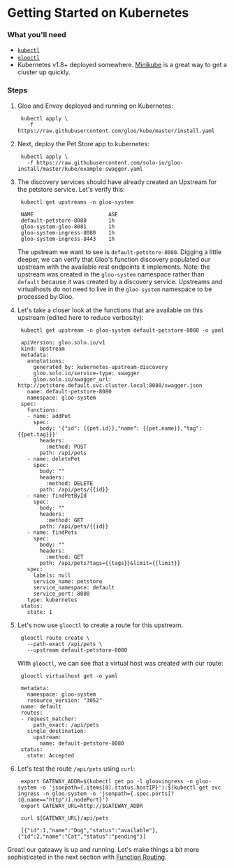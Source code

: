 # Getting Started on Kubernetes


### What you'll need
- [`kubectl`](https://kubernetes.io/docs/tasks/tools/install-kubectl/)
- [`glooctl`](https://github.com/solo-io/glooctl)
- Kubernetes v1.8+ deployed somewhere. [Minikube](https://kubernetes.io/docs/tasks/tools/install-minikube/) is a great way to get a cluster up quickly.


### Steps

1. Gloo and Envoy deployed and running on Kubernetes:

        kubectl apply \
          -f https://raw.githubusercontent.com/gloo/kube/master/install.yaml

 
1. Next, deploy the Pet Store app to kubernetes:

        kubectl apply \
          -f https://raw.githubusercontent.com/solo-io/gloo-install/master/kube/example-swagger.yaml

1. The discovery services should have already created an Upstream for the petstore service.
Let's verify this:

        kubectl get upstreams -n gloo-system
        
        NAME                        AGE
        default-petstore-8080       1h
        gloo-system-gloo-8081       1h
        gloo-system-ingress-8080    1h
        gloo-system-ingress-8443    1h

    The upstream we want to see is `default-petstore-8080`. Digging a little deeper,
    we can verify that Gloo's function discovery populated our upstream with 
    the available rest endpoints it implements. Note: the upstream was created in 
    the `gloo-system` namespace rather than `default` because it was created by a
    discovery service. Upstreams and virtualhosts do not need to live in the `gloo-system`
    namespace to be processed by Gloo.
    
1. Let's take a closer look at the functions that are available on this upstream (edited here to reduce verbosity):
    
        kubectl get upstream -n gloo-system default-petstore-8080 -o yaml
        
        apiVersion: gloo.solo.io/v1
        kind: Upstream
        metadata:
          annotations:
            generated_by: kubernetes-upstream-discovery
            gloo.solo.io/service-type: swagger
            gloo.solo.io/swagger_url: http://petstore.default.svc.cluster.local:8080/swagger.json
          name: default-petstore-8080
          namespace: gloo-system
        spec:
          functions:
          - name: addPet
            spec:
              body: '{"id": {{pet.id}},"name": {{pet.name}},"tag": {{pet.tag}}}'
              headers:
                :method: POST
              path: /api/pets
          - name: deletePet
            spec:
              body: ""
              headers:
                :method: DELETE
              path: /api/pets/{{id}}
          - name: findPetById
            spec:
              body: ""
              headers:
                :method: GET
              path: /api/pets/{{id}}
          - name: findPets
            spec:
              body: ""
              headers:
                :method: GET
              path: /api/pets?tags={{tags}}&limit={{limit}}
          spec:
            labels: null
            service_name: petstore
            service_namespace: default
            service_port: 8080
          type: kubernetes
        status:
          state: 1
    
1. Let's now use `glooctl` to create a route for this upstream.

        glooctl route create \
          --path-exact /api/pets \
          --upstream default-petstore-8080

    With `glooctl`, we can see that a virtual host was created with our route:

        glooctl virtualhost get -o yaml
        
        metadata:
          namespace: gloo-system
          resource_version: "3052"
        name: default
        routes:
        - request_matcher:
            path_exact: /api/pets
          single_destination:
            upstream:
              name: default-petstore-8080
        status:
          state: Accepted

1. Let's test the route `/api/pets` using `curl`:

        export GATEWAY_ADDR=$(kubectl get po -l gloo=ingress -n gloo-system -o 'jsonpath={.items[0].status.hostIP}'):$(kubectl get svc ingress -n gloo-system -o 'jsonpath={.spec.ports[?(@.name=="http")].nodePort}')
        export GATEWAY_URL=http://$GATEWAY_ADDR
            
        curl ${GATEWAY_URL}/api/pets
        
        [{"id":1,"name":"Dog","status":"available"},{"id":2,"name":"Cat","status":"pending"}]
        
        
Great! our gateawy is up and running. Let's make things a bit more sophisticated in the next section with [Function Routing](TODO).

<!-- 1. Let's create route to `addPet`.

    Notice the functions that have been discovered:
    
        functions:
          - name: addPet
            spec:
              body: '{"id": {{pet.id}},"name": {{pet.name}},"tag": {{pet.tag}}}'
              headers:
                :method: POST
              path: /api/pets
          ...
    
    This function will apply request transformation on incoming requests that route to this function.
    In order to take advantage of this transformation, we have to make sure out route specifies sources for the 
-->
